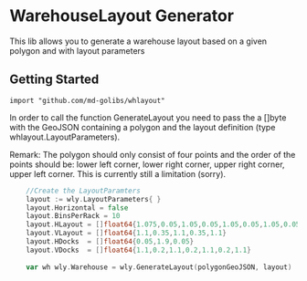 # WarehouseLayout Generator
This lib allows you to generate a warehouse layout based on a given polygon and with layout parameters

## Getting Started
`import "github.com/md-golibs/whlayout"`

In order to call the function GenerateLayout you need to pass the a []byte with the GeoJSON containing a polygon and the layout definition (type whlayout.LayoutParameters).

Remark: The polygon should only consist of four points and the order of the points should be: lower left corner, lower right corner, upper right corner, upper left corner. This is currently still a limitation (sorry).

```Go
    //Create the LayoutParamters
	layout := wly.LayoutParameters{ }
	layout.Horizontal = false
	layout.BinsPerRack = 10
	layout.HLayout = []float64{1.075,0.05,1.05,0.05,1.05,0.05,1.05,0.05,1.05,0.05,1.05,0.05,1.05,0.05,1.05,0.05,1.05,0.05,1.075}
	layout.VLayout = []float64{1.1,0.35,1.1,0.35,1.1}
	layout.HDocks  = []float64{0.05,1.9,0.05}
	layout.VDocks  = []float64{1.1,0.2,1.1,0.2,1.1,0.2,1.1}
	
	var wh wly.Warehouse = wly.GenerateLayout(polygonGeoJSON, layout)
```